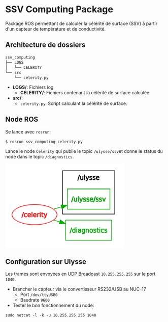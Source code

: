 SSV Computing Package
====

Package ROS permettant de calculer la célérité de surface (SSV) à partir d'un capteur de température et de conductivité.

Architecture de dossiers
---

	ssv_computing
	├── LOGS
	│   └── CELERITY
	└── src
	    └── celerity.py

* **LOGS/**: Fichiers log 
	* **CELERITY/**: Fichiers contenant la célérité de surface calculée.
* **src/**:
	* `celerity.py`: Script calculant la célérité de surface.

Node ROS
---

Se lance avec `rosrun`:

	$ rosrun ssv_computing celerity.py

Lance le node `Celerity` qui publie le topic `/ulysse/ssv`et donne le status du node dans le topic `/diagnostics`.

![](../../readme_resources/ssv_node.png)


Configuration sur Ulysse
---

Les trames sont envoyées en UDP Broadcast `10.255.255.255` sur le port `1040`.

* Brancher le capteur via le convertisseur RS232/USB au NUC-17
	* Port `/dev/ttyUSB0`
	* Baudrate `9600`
* Tester le bon fonctionnement du node:
~~~~
sudo netcat -l -k -u 10.255.255.255 1040 
~~~~
